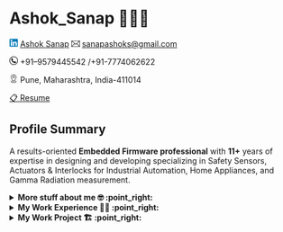 # Ashok_Sanap 🧑🏻‍💻
![Alt text](icon/linked-in.png) 
[Ashok Sanap](https://www.linkedin.com/in/ashok-s-sanap/) ![](icon/email-icon.png) sanapashoks@gmail.com 

![](icon/contact.png)  +91–9579445542 /+91-7774062622

![](icon/address.png) Pune, Maharashtra, India-411014

<a href="https://github.com/Ashok-Sanap/Ashok_Sanap/blob/main/Resume/Ashok_Sanap_EmbeddedLeadEngineer_11%2BYears.pdf" download>📋 Resume</a>
## 
## Profile Summary
A results-oriented **Embedded Firmware professional** with **11+** years of expertise in designing and developing specializing in Safety Sensors, Actuators & Interlocks for Industrial Automation, Home Appliances, and Gamma Radiation measurement.

<details>
<summary>
  <b>More stuff about me 🤓 :point_right:</b>
</summary>

## Quick overview

<details>
<summary>
  <b>Summery :point_right:</b>
  
  ### 
</summary>
  
- Acquired valuable international exposure through multiple engagements in **Germany**.
- Demonstrates a strong commitment to meeting stringent **IEC 61508:2012** standards, emphasizing reliability and fault tolerance.
- Implemented **fault detection** and **diagnostic features** to attain and sustain Safety Integrity Levels **(SIL)**.
- Contributed to projects through various phases of the Software Development Life Cycle **(SDLC)**, from Requirement and Project Kickoff to Bench testing and Product sustain in the field.
- Proficient in **Agile-Scrum methodology** for effective software development.
- Spearheaded the development of a robust bootloader for **STM32G071RB**(Cortex-M0+) and **R7FA2E1A9**(Cortex-M23) microcontrollers, showcasing expertise in low-level programming and system initialization.
- In-depth knowledge of industry standards, including **MISRA C (2012-3rd Edition)**, and the ability to ensure compliance with coding guidelines during the Unit Testing Phase.
- Proficient in **Board Bring up**, with the capability to navigate and **Interpret complex schematics** effectively.
- Skilled in diagnosing hardware issues and identifying bugs, ensuring a streamlined and efficient troubleshooting process.
- Additionally, well-versed in utilizing a versioning tools like **GitHub**, **SVN** to facilitate collaborative development and maintain code integrity.
  
</details>

## My Technical Skills 👨🏻‍💻
|Skill|Details|
|:----|:----|
|Programming Languages:|Embedded C, C, Python(Beginner)|
|Development Tools, Editors:|IAR, Eclipse, Keil, GCC, GDB, MPLAB, Vim, VS Code|
|Hardware Platforms/ Microcontrollers:|Micro-controllers like Renesas Rx210, NXP MKE04Z128, Stm32F446RE, R7FA2E1A9, STM32G071RB, Raspberry Pi ZeroW, HC-05 BT Module, ESP8266, ESP32.|
|OS Platforms:|Windows, Linux/Unix,|
|Hardware Debuggers:|Segger - JLink, Renesas – E1/E20 Emulator, PICKIT™ 3|
|Development Methodologies:|Agile SCRUM|
|Version Control Tools|SVN, IBM-RTC, GitHub, PTC-MKS|
|Static code analysis tools|PC-Lint, Parasoft, Axivion|
|Unit Testing Tool|Tessy(Beginner)|
|Formatting Tools|AStyler|
|Requirement/Defect tracking tool|IBM-RTC, Polarion, JIRA|
|Protocol used|SPI, I2C, UART, RS232|
|Coding Standards|MISRA-C 2012|
|Measurement tools|DSO(Tektronix, Rigol), Beagle I2C/SPI analyzer(TP320121),
|LogicAnalyzer| Pico-scope(5442D PC USB)|
|Certifications|Electrical safety, Practical Hazardous area,Functional Safety IEC 61508:2010.|
|Other Skills|Linker Scripts|


## Technical Expertise 📟
- Microcontroller Expertise: Experienced in driver development for various microcontrollers, including STM32G071RB (Cortex M0+), Renesas R7FA2E1A9 (Cortex-M23), Rx210 Family, and Freescale MKE04Z128 (Cortex M0+).
- Bootloader Development: Proficient in the development and integration of bootloaders for 32-bit microcontrollers.
- Prototyping project with Raspberry Pi Zero, ESP32 Development Board as Smart Bed to weight measurement of patient completed.


## Soft Skills 🗃️
- Effective and strong communicator with stakeholders.
- System Requirement, Software Requirement creation, Strong Problem Solving.
- Technical Leader, Collaborative team player, Out of the Box thinker.
- A commitment to staying updated with the latest technologies and methodologies in the embedded systems field.
- Task identification and delegation to Team members, Prioritizing Task and Issues.
- Effective multiple Task Handling capabilities.
- Individual Contributor.
  
## Professional Recognitation :trophy:
1. **Schmersal Global Competence Center (SGCC), Pune:**
- Best Performer Award(2023) at SGCC for completion of Bootloader Project within Planned Timeline.
- Special Acheivement Award (2024) at SGCC for efficeint executation project with handling multiple responsibilities.
2. **Whirlpool of India Ltd, Pune:**
- Constellation Award for quick project execution within planned Project Timelines.
- Star Employee Award for developing quality software from scratch.

### Languages 🌐

| Language      | Proficiency       |
| ------------- | ------------      |
| English       | Proefficient      |
| German        | A1                |
| Marathi       | Native language   |
| Hindi         | Proefficient      |

## What I'm currently learning 📚

- Embarking on the Java Odyssey
  
  [//]: # (Typescript's magic)
  [//]: # (Rust's blazing-fastness)
  
</details>


<!-- start work experience section -->
<details>
<summary><b> My Work Experience 👨‍💼 :point_right: </b></summary>
&nbsp; &nbsp; &nbsp;

<table>
  <thead>
    <tr>
      <th>Company</th>
      <th>Position</th>
      <th>Roles & responsibilities</th>
      <th>Duration</th>
    </tr>
  </thead>
  <tbody>
    <tr>
      <td><b><a href="https://www.schmersal.in/company/schmersal-global-competence-center">Schmersal Global Competence Center</a> </b></td>
      <td>Embedded Tech Lead</td>
      <td>Embedded C/C++,Dual Bootoader, Firmware, Safety Platform Development, Safety Devices, SWAT Member, Communication Protocol, SysRS, SWRS, SWAS, Development, Delegation, Communication with German Client, Agile SCRUM follows  </td>
      <td>DEC 2020 - Present</td>
    </tr>
     <tr>
      <td><b><a href="https://agiliad.com/">Agiliad Technologies </a> </b></td>
      <td>Technical Lead</td>
      <td>EmbeddedC/C++,Linux App Development, System Requirement Undertstanding, Software Requirement Creation, Firmware Development</td>
      <td>NOV 2019 - DEC 2020</td>
    </tr>
    <tr>
      <td><b><a href="https://www.whirlpoolcorp.com/">Whirlpool India Ltd</a> </b></td>
      <td>Sr. Embedded Developer</td>
      <td>Embedded C Firmware Development, Bootloader Development & Customization, Global Exposure, Platform Development</td>
      <td>JAN 2016 - NOV 2019</td>
    </tr>
  	<tr>
      <td><b><a href="https://www.eeplindia.com/">Electronet Equipments Pvt Ltd</a> </b></td>
      <td>Embedded Developer</td>
      <td>Learning Embedded C, Driver development for external ADC, DAC, EEPROM, MODBUS-RTU Stack integration </td>
      <td>APRIL 2014 - JAN 2016</td>
    </tr>
    <tr>
      <td><b>Signal Corporation</b></td>
      <td>Jr Embedded Developer</td>
      <td>Custom Project Development, Client Visits for Device Comissioning</td>
      <td>OCT 2012 - APRIL 2014</td>
    </tr>
  </tbody>
</table>
</details>
<!-- end work experience section -->

<!-- start work project section -->
<details>
<summary><b> My Work Project 🏗️ :point_right:</b></summary>
  &nbsp; &nbsp; &nbsp;
<table>
  <thead>
    <tr>
      <th>Project Name</th>
      <th>Skills used</th>
      <th>Description</th>
    </tr>
  </thead>
  <tbody>
    <tr>
      <td><a href='https://todo-codewithkeshav.herokuapp.com'>Todo-App</a></td>
      <td>Python</td>
      <td>this is my first flask project</td>
    </tr>
    <tr>
      <td><a href='https://keshavsingh4522.github.io/Projects/Calculator/'>Calculator</a></td>
      <td>Html,Css</td>
      <td>It is a simple calculator which do +,-,\*,/  operation</td>
    </tr>
    <tr>
      <td><a href="https://keshavsingh4522.github.io/Projects/CodeEditor/">CodeEditor</a></td>
      <td>HTML,CSS,Javascript</td>
      <td>write html cod here and the result will display there</td>
    </tr>
    <tr>
      <td><a href='https://keshavsingh4522.github.io/Projects/Wordpad/'>Wordpad</a></td>
      <td>Html,CSS,Javascript</td>
      <td>its functionality look like as wordpad</td>
    </tr>
    <tr>
      <td><a href='https://keshavsingh4522.github.io/Projects/address%20maker/'>Address Maker</a></td>
      <td>Html,CSS,Javascript</td>
      <td> It generates an address in design format by filling in the details</td>
    </tr>
    <tr>
      <td><a href="https://keshavsingh4522.github.io/Projects/switcher-app/">Switcher app</a></td>
      <td>HTML,CSS,jQuery</td>
      <td>It changes  the text color by dragging and dropping color on text</td>
    </tr>
    <tr>
      <td><a href='https://keshavsingh4522.github.io/music-player/'>Music Player</a></td>
      <td>HTML,HTML5,CSS,CSS3,Javascript,jQuery</td>
      <td>add songs and play music, it also uses to store data in  INDEXEDB Database by which we can play songs, if we do not clear the catch then the song will remain stored in a database.</td>
    </tr>
  </tbody>
</table>
</details>
<!-- end work project section -->


